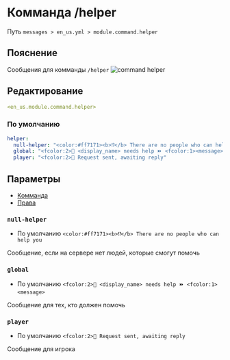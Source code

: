 # Комманда /helper
Путь `messages > en_us.yml > module.command.helper`

## Пояснение
Сообщения для комманды `/helper`
![command helper](/commandhelper.png)

## Редактирование
```yaml
<en_us.module.command.helper>
```

### По умолчанию
```yaml
helper:
  null-helper: "<color:#ff7171><b>⁉</b> There are no people who can help you"
  global: "<fcolor:2>👤 <display_name> needs help ⏩ <fcolor:1><message>"
  player: "<fcolor:2>👤 Request sent, awaiting reply"
```

## Параметры

- [Комманда](/ru/commands/module/command/helper/)
- [Права](/ru/permissions/module/command/helper/)

### `null-helper`
- По умолчанию `<color:#ff7171><b>⁉</b> There are no people who can help you`

Сообщение, если на сервере нет людей, которые смогут помочь

### `global`
- По умолчанию `<fcolor:2>👤 <display_name> needs help ⏩ <fcolor:1><message>`

Сообщение для тех, кто должен помочь

### `player`
- По умолчанию `<fcolor:2>👤 Request sent, awaiting reply`

Сообщение для игрока

